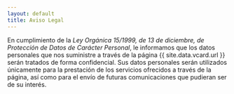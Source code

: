```yaml
---
layout: default
title: Aviso Legal
---
```


En cumplimiento de la *Ley Orgánica 15/1999, de 13 de diciembre, de Protección de Datos de Carácter Personal*, le informamos que los datos personales que nos suministre a través de la página {{ site.data.vcard.url }} serán tratados de forma confidencial. Sus datos personales serán utilizados únicamente para la prestación de los servicios ofrecidos a través de la página, así como para el envío de futuras comunicaciones que pudieran ser de su interés.